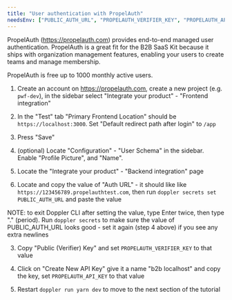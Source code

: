 ```yaml
---
title: "User authentication with PropelAuth"
needsEnv: ["PUBLIC_AUTH_URL", "PROPELAUTH_VERIFIER_KEY", "PROPELAUTH_API_KEY"]
---
```


PropelAuth (<a href="https://propelauth.com" >https://propelauth.com</a>) provides end-to-end managed user authentication. PropelAuth is a great fit for the B2B SaaS Kit because it ships with organization management features, enabling your users to create teams and manage membership.

PropelAuth is free up to 1000 monthly active users.

1. Create an account on <a href="https://propelauth.com" >https://propelauth.com</a>, create a new project (e.g. `pwf-dev`), in the sidebar select "Integrate your product" - "Frontend integration"

1. In the "Test" tab "Primary Frontend Location" should be `https://localhost:3000`. Set "Default redirect path after login" to `/app`

1. Press "Save"

1. (optional) Locate "Configuration" - "User Schema" in the sidebar. Enable "Profile Picture", and "Name".

1. Locate the "Integrate your product" - "Backend integration" page

1. Locate and copy the value of "Auth URL" - it should like like `https://123456789.propelauthtest.com`, then run `doppler secrets set PUBLIC_AUTH_URL` and paste the value

NOTE: to exit Doppler CLI after setting the value, type Enter twice, then type "." (period). Run `doppler secrets` to make sure the value of PUBLIC_AUTH_URL looks good - set it again (step 4 above) if you see any extra newlines

3. Copy "Public (Verifier) Key" and set `PROPELAUTH_VERIFIER_KEY` to that value

4. Click on "Create New API Key" give it a name "b2b localhost" and copy the key, set `PROPELAUTH_API_KEY` to that value

5. Restart `doppler run yarn dev` to move to the next section of the tutorial
